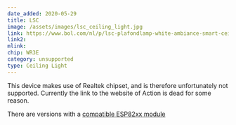 ```yaml
---
date_added: 2020-05-29
title: LSC 
image: /assets/images/lsc_ceiling_light.jpg
link: https://www.bol.com/nl/p/lsc-plafondlamp-white-ambiance-smart-ceiling-light-wit-1400-lumen-20-watt-google-assistant-google-home-amazon-alexa/9200000120390901/
link2: 
mlink: 
chip: WR3E
category: unsupported
type: Ceiling Light
---
```

This device makes use of Realtek chipset, and is therefore unfortunately not supported. Currently the link to the website of Action is dead for some reason.

There are versions with a [compatible ESP82xx module](/lsc_smart_connect_ceiling_light)
